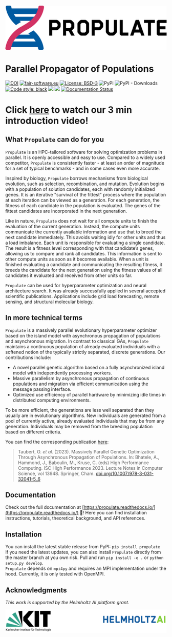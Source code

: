 ![Propulate Logo](./LOGO.svg)

# Parallel Propagator of Populations

[![DOI](https://zenodo.org/badge/495731357.svg)](https://zenodo.org/badge/latestdoi/495731357)
[![fair-software.eu](https://img.shields.io/badge/fair--software.eu-%E2%97%8F%20%20%E2%97%8F%20%20%E2%97%8F%20%20%E2%97%8F%20%20%E2%97%8B-yellow)](https://fair-software.eu)
[![License: BSD-3](https://img.shields.io/badge/License-BSD--3-blue)](https://opensource.org/licenses/BSD-3-Clause)
![PyPI](https://img.shields.io/pypi/v/propulate)
![PyPI - Downloads](https://img.shields.io/pypi/dm/propulate)
[![Code style: black](https://img.shields.io/badge/code%20style-black-000000.svg)](https://github.com/psf/black)
[![](https://img.shields.io/badge/Python-3.6+-blue.svg)](https://www.python.org/downloads/)
[![](https://img.shields.io/badge/Contact-marie.weiel%40kit.edu-orange)](mailto:marie.weiel@kit.edu)
[![Documentation Status](https://readthedocs.org/projects/propulate/badge/?version=latest)](https://propulate.readthedocs.io/en/latest/?badge=latest)

# **Click [here](https://www.scc.kit.edu/en/aboutus/16956.php) to watch our 3 min introduction video!** 

## What `Propulate` can do for you

`Propulate` is an HPC-tailored software for solving optimization problems in parallel. It is openly accessible and easy to use. Compared to a widely used competitor, `Propulate` is consistently faster - at least an order of magnitude for a set of typical benchmarks - and in some cases even more accurate.

Inspired by biology, `Propulate` borrows mechanisms from biological evolution, such as selection, recombination, and mutation. Evolution begins with a population of solution candidates, each with randomly initialized genes. It is an iterative "survival of the fittest" process where the population at each iteration can be viewed as a generation. For each generation, the fitness of each candidate in the population is evaluated. The genes of the fittest candidates are incorporated in the next generation.

Like in nature, `Propulate` does not wait for all compute units to finish the evaluation of the current generation. Instead, the compute units communicate the currently available information and use that to breed the next candidate immediately. This avoids waiting idly for other units and thus a load imbalance.
Each unit is responsible for evaluating a single candidate. The result is a fitness level corresponding with that candidate’s genes, allowing us to compare and rank all candidates. This information is sent to other compute units as soon as it becomes available.
When a unit is finished evaluating a candidate and communicating the resulting fitness, it breeds the candidate for the next generation using the fitness values of all candidates it evaluated and received from other units so far. 

`Propulate` can be used for hyperparameter optimization and neural architecture search. 
It was already successfully applied in several accepted scientific publications. Applications include grid load forecasting, remote sensing, and structural molecular biology.

## In more technical terms

``Propulate`` is a massively parallel evolutionary hyperparameter optimizer based on the island model with asynchronous propagation of populations and asynchronous migration.
In contrast to classical GAs, ``Propulate`` maintains a continuous population of already evaluated individuals with a softened notion of the typically strictly separated, discrete generations.
Our contributions include:
- A novel parallel genetic algorithm based on a fully asynchronized island model with independently processing workers.
- Massive parallelism by asynchronous propagation of continuous populations and migration via efficient communication using the message passing interface.
- Optimized use efficiency of parallel hardware by minimizing idle times in distributed computing environments.

To be more efficient, the generations are less well separated than they usually are in evolutionary algorithms.
New individuals are generated from a pool of currently active, already evaluated individuals that may be from any generation.
Individuals may be removed from the breeding population based on different criteria.

You can find the corresponding publication [here](https://doi.org/10.1007/978-3-031-32041-5_6):  
>Taubert, O. *et al.* (2023). Massively Parallel Genetic Optimization Through Asynchronous Propagation of Populations. In: Bhatele, A., Hammond, J., Baboulin, M., Kruse, C. (eds) High Performance Computing. ISC High Performance 2023. Lecture Notes in Computer Science, vol 13948. Springer, Cham. [doi.org/10.1007/978-3-031-32041-5_6](https://doi.org/10.1007/978-3-031-32041-5_6)

## Documentation

Check out the full documentation at [https://propulate.readthedocs.io/](https://propulate.readthedocs.io/) :rocket:! Here you can 
find installation instructions, tutorials, theoretical background, and API references.

## Installation

You can install the latest stable release from PyPI: ``pip install propulate``  
If you need the latest updates, you can also install ``Propulate`` directly from the master branch at you own risk.
Pull and run ``pip install -e .`` or ``python setup.py develop``.  
``Propulate`` depends on ``mpi4py`` and requires an MPI implementation under the hood. Currently, it is only tested with 
OpenMPI.

## Acknowledgments
*This work is supported by the Helmholtz AI platform grant.*

![](./.figs/logos.svg)



